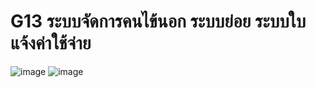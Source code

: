 # G13 ระบบจัดการคนไข้นอก ระบบย่อย ระบบใบแจ้งค่าใช้จ่าย
![image](https://imgur.com/1VLDNGN)
![image](https://imgur.com/oO395EB)
